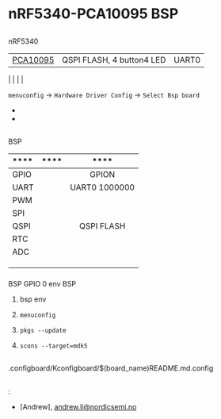 # nRF5340-PCA10095 BSP

## 

nRF5340



|                                                |                 |                                 |
| ------------------------------------------------------------ | --------------------------- | ----------------------------------- |
| [PCA10095](https://www.nordicsemi.com/Products/Development-hardware/nRF5340-DK) | QSPI FLASH, 4 button4 LED | UART0                               |

|                                                              |                             |                                     |


`menuconfig` -> `Hardware Driver Config` -> `Select Bsp board`





- 
- 

## 

## 

 BSP 

| **** | **** |        ****        |
| :----------- | :----------: | :--------------------: |
| GPIO         |          |         GPION          |
| UART         |          |         UART0 1000000|
| PWM          |          |                    |
| SPI          |          |                    |
| QSPI         |          | QSPI FLASH |
| RTC          |          |                        |
| ADC          |          |                        |
|              |              |                        |
|              |              |                        |
|              |              |                        |



### 

 BSP  GPIO   0  env  BSP 

1.  bsp  env 

2. `menuconfig`

3. `pkgs --update`

4. `scons --target=mdk5` 



## 

.configboard/Kconfigboard/$(board_name)README.md.config

## 

## 

:

-  [Andrew], <andrew.li@nordicsemi.no>